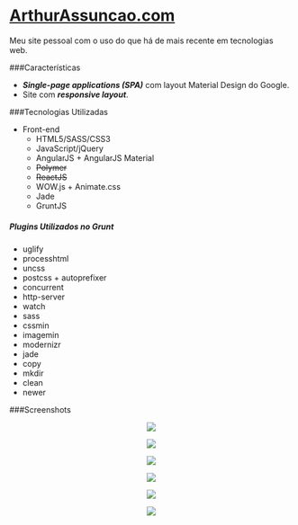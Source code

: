 [ArthurAssuncao.com](http://arthurassuncao.com)
===================

Meu site pessoal com o uso do que há de mais recente em tecnologias web.

###Características
* ***Single-page applications (SPA)*** com layout Material Design do Google. 
* Site com ***responsive layout***.

###Tecnologias Utilizadas
* Front-end
  * HTML5/SASS/CSS3
  * JavaScript/jQuery
  * AngularJS + AngularJS Material
  * ~~Polymer~~
  * ~~ReactJS~~
  * WOW.js + Animate.css
  * Jade
  * GruntJS

##### Plugins Utilizados no **Grunt**
* uglify
* processhtml
* uncss
* postcss + autoprefixer
* concurrent
* http-server
* watch
* sass
* cssmin
* imagemin
* modernizr
* jade
* copy
* mkdir
* clean
* newer

###Screenshots

<p align="center"><img src="https://github.com/ArthurAssuncao/arthurassuncao.github.io/blob/master/src/assets/img/portfolio/arthurassuncao-com/thumbnail-1.jpg"></p>

<p align="center"><img src="https://github.com/ArthurAssuncao/arthurassuncao.github.io/blob/master/src/assets/img/portfolio/arthurassuncao-com/0.jpg"></p>

<p align="center"><img src="https://github.com/ArthurAssuncao/arthurassuncao.github.io/blob/master/src/assets/img/portfolio/arthurassuncao-com/1.jpg"></p>

<p align="center"><img src="https://github.com/ArthurAssuncao/arthurassuncao.github.io/blob/master/src/assets/img/portfolio/arthurassuncao-com/2.jpg"></p>

<p align="center"><img src="https://github.com/ArthurAssuncao/arthurassuncao.github.io/blob/master/src/assets/img/portfolio/arthurassuncao-com/3.jpg"></p>

<p align="center"><img src="https://github.com/ArthurAssuncao/arthurassuncao.github.io/blob/master/src/assets/img/portfolio/arthurassuncao-com/4.jpg"></p>
